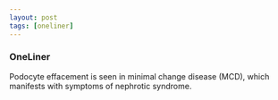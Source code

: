 ```yaml
---
layout: post
tags: [oneliner]
---
```



### OneLiner

Podocyte effacement is seen in minimal change disease (MCD), which manifests with symptoms of nephrotic syndrome.
